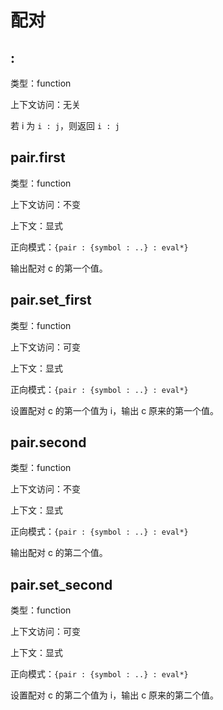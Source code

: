 # 配对

## :

类型：function

上下文访问：无关

若 i 为 `i : j`，则返回 `i : j`

## pair.first

类型：function

上下文访问：不变

上下文：显式

正向模式：`{pair : {symbol : ..} : eval*}`

输出配对 c 的第一个值。

## pair.set_first

类型：function

上下文访问：可变

上下文：显式

正向模式：`{pair : {symbol : ..} : eval*}`

设置配对 c 的第一个值为 i，输出 c 原来的第一个值。

## pair.second

类型：function

上下文访问：不变

上下文：显式

正向模式：`{pair : {symbol : ..} : eval*}`

输出配对 c 的第二个值。

## pair.set_second

类型：function

上下文访问：可变

上下文：显式

正向模式：`{pair : {symbol : ..} : eval*}`

设置配对 c 的第二个值为 i，输出 c 原来的第二个值。

